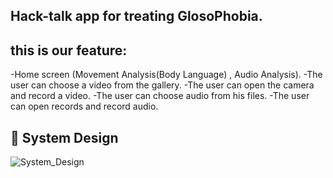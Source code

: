## Hack-talk app for treating GlosoPhobia. 
## this is our feature: 
-Home screen (Movement Analysis(Body Language) , Audio Analysis).
-The user can choose a video from the gallery.
-The user can open the camera and record a video.
-The user can choose audio from his files.
-The user can open records and record audio.

## 🎨 System Design
![System_Design](https://github.com/Animax-App/Animax_Flutter/assets/73137782/ec72895f-9679-4b22-b8df-2e13181735d1)
